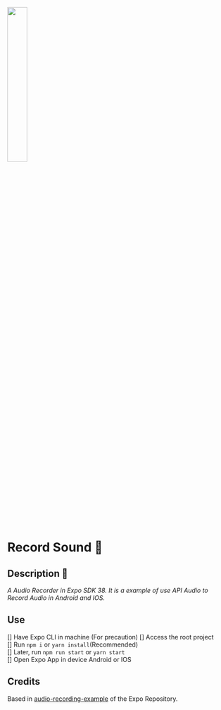 <code><img src="https://www.vectorlogo.zone/logos/expoio/expoio-icon.svg" width="30%"></code>

# Record Sound :microphone:

## Description 📝

_A Audio Recorder in Expo SDK 38. It is a example of use API Audio to Record Audio in Android and IOS._

## Use

[] Have Expo CLI in machine (For precaution)
[] Access the root project  
[] Run `npm i` or `yarn install`(Recommended)  
[] Later, run `npm run start` or `yarn start`  
[] Open Expo App in device Android or IOS  

## Credits

Based in [audio-recording-example](https://github.com/expo/audio-recording-example) of the Expo Repository.
